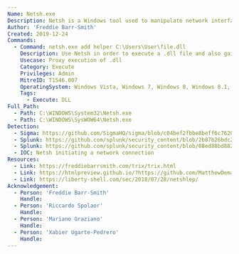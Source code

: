 ```yaml
---
Name: Netsh.exe
Description: Netsh is a Windows tool used to manipulate network interface settings.
Author: 'Freddie Barr-Smith'
Created: 2019-12-24
Commands:
  - Command: netsh.exe add helper C:\Users\User\file.dll
    Description: Use Netsh in order to execute a .dll file and also gain persistence, every time the netsh command is called
    Usecase: Proxy execution of .dll
    Category: Execute
    Privileges: Admin
    MitreID: T1546.007
    OperatingSystem: Windows Vista, Windows 7, Windows 8, Windows 8.1, Windows 10, Windows 11
    Tags:
      - Execute: DLL
Full_Path:
  - Path: C:\WINDOWS\System32\Netsh.exe
  - Path: C:\WINDOWS\SysWOW64\Netsh.exe
Detection:
  - Sigma: https://github.com/SigmaHQ/sigma/blob/c04bef2fbbe8beff6c7620d5d7ea6872dbe7acba/rules/windows/process_creation/proc_creation_win_netsh_helper_dll_persistence.yml
  - Splunk: https://github.com/splunk/security_content/blob/2b87b26bdc2a84b65b1355ffbd5174bdbdb1879c/detections/endpoint/processes_launching_netsh.yml
  - Splunk: https://github.com/splunk/security_content/blob/08ed88bd88259c03c771c30170d2934ed0a8f878/detections/deprecated/processes_created_by_netsh.yml
  - IOC: Netsh initiating a network connection
Resources:
  - Link: https://freddiebarrsmith.com/trix/trix.html
  - Link: https://htmlpreview.github.io/?https://github.com/MatthewDemaske/blogbackup/blob/master/netshell.html
  - Link: https://liberty-shell.com/sec/2018/07/28/netshlep/
Acknowledgement:
  - Person: 'Freddie Barr-Smith'
    Handle:
  - Person: 'Riccardo Spolaor'
    Handle:
  - Person: 'Mariano Graziano'
    Handle:
  - Person: 'Xabier Ugarte-Pedrero'
    Handle:
---
```

